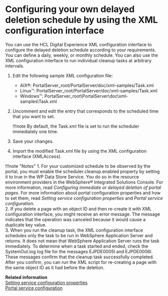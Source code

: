 # Configuring your own delayed deletion schedule by using the XML configuration interface

You can use the HCL Digital Experience XML configuration interface to configure the delayed deletion schedule according to your requirements. You can define a daily, weekly, or monthly schedule. You can also use the XML configuration interface to run individual cleanup tasks at arbitrary intervals.

1.  Edit the following sample XML configuration file:

    -   AIX®: PortalServer_root/PortalServer/doc/xml-samples/Task.xml
    -   Linux™: PortalServer_root/PortalServer/doc/xml-samples/Task.xml
    -   Windows™: PortalServer_root\PortalServer\doc\xml-samples\Task.xml

2.  Uncomment and edit the entry that corresponds to the scheduled time that you want to set.

    !!!note
        By default, the Task.xml file is set to run the scheduler immediately one time.

3.  Save your changes.

4.  Import the modified Task.xml file by using the XML configuration interface (XMLAccess).


!!!note "Notes"
    1.  For your customized schedule to be observed by the portal, you must enable the scheduler.cleanup.enabled property by setting it to true in the WP Data Store Service. You do so in the resource environment providers in the WebSphere® Integrated Solutions Console. For more information, read *Configuring immediate or delayed deletion of portal pages*. For more information about portal configuration properties and how to set them, read *Setting service configuration properties* and *Portal service configuration*.<br>
    2.  If you delete a page with an object ID and then re-create it with XML configuration interface, you might receive an error message. The message indicates that the operation was canceled because it would cause a duplicate key value.<br>
    3.  When you run the cleanup task, the XML configuration interface schedules only the task to be run in WebSphere Application Server and returns. It does not mean that WebSphere Application Server runs the task immediately. To determine when a task started and ended, check the SystemOut.log log file for the messages EJPDE0005I and EJPDE0006I. These messages confirm that the cleanup task successfully completed. After you confirm, you can run the XML script for re-creating a page with the same object ID as it had before the deletion.


**Related information**  
[Setting service configuration properties](../../config_portal_behavior/service_config_properties/index.md)<br>
[Portal service configuration](../../config_portal_behavior/service_config_properties/portal_svc_cfg/index.md)

